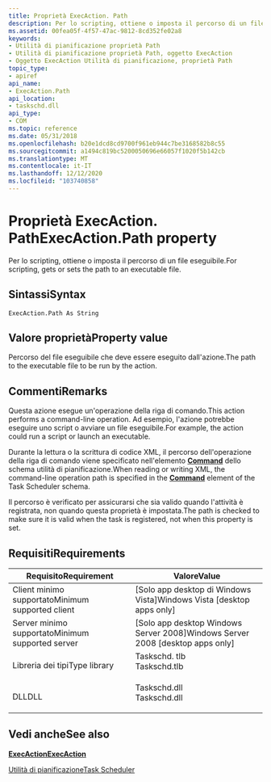 ```yaml
---
title: Proprietà ExecAction. Path
description: Per lo scripting, ottiene o imposta il percorso di un file eseguibile.
ms.assetid: 00fea05f-4f57-47ac-9812-8cd352fe02a8
keywords:
- Utilità di pianificazione proprietà Path
- Utilità di pianificazione proprietà Path, oggetto ExecAction
- Oggetto ExecAction Utilità di pianificazione, proprietà Path
topic_type:
- apiref
api_name:
- ExecAction.Path
api_location:
- taskschd.dll
api_type:
- COM
ms.topic: reference
ms.date: 05/31/2018
ms.openlocfilehash: b20e1dcd8cd9700f961eb944c7be3168582b8c55
ms.sourcegitcommit: a1494c819bc5200050696e66057f1020f5b142cb
ms.translationtype: MT
ms.contentlocale: it-IT
ms.lasthandoff: 12/12/2020
ms.locfileid: "103740858"
---
```

# <a name="execactionpath-property"></a><span data-ttu-id="c6814-106">Proprietà ExecAction. Path</span><span class="sxs-lookup"><span data-stu-id="c6814-106">ExecAction.Path property</span></span>

<span data-ttu-id="c6814-107">Per lo scripting, ottiene o imposta il percorso di un file eseguibile.</span><span class="sxs-lookup"><span data-stu-id="c6814-107">For scripting, gets or sets the path to an executable file.</span></span>

## <a name="syntax"></a><span data-ttu-id="c6814-108">Sintassi</span><span class="sxs-lookup"><span data-stu-id="c6814-108">Syntax</span></span>


```VB
ExecAction.Path As String
```



## <a name="property-value"></a><span data-ttu-id="c6814-109">Valore proprietà</span><span class="sxs-lookup"><span data-stu-id="c6814-109">Property value</span></span>

<span data-ttu-id="c6814-110">Percorso del file eseguibile che deve essere eseguito dall'azione.</span><span class="sxs-lookup"><span data-stu-id="c6814-110">The path to the executable file to be run by the action.</span></span>

## <a name="remarks"></a><span data-ttu-id="c6814-111">Commenti</span><span class="sxs-lookup"><span data-stu-id="c6814-111">Remarks</span></span>

<span data-ttu-id="c6814-112">Questa azione esegue un'operazione della riga di comando.</span><span class="sxs-lookup"><span data-stu-id="c6814-112">This action performs a command-line operation.</span></span> <span data-ttu-id="c6814-113">Ad esempio, l'azione potrebbe eseguire uno script o avviare un file eseguibile.</span><span class="sxs-lookup"><span data-stu-id="c6814-113">For example, the action could run a script or launch an executable.</span></span>

<span data-ttu-id="c6814-114">Durante la lettura o la scrittura di codice XML, il percorso dell'operazione della riga di comando viene specificato nell'elemento [**Command**](taskschedulerschema-command-exectype-element.md) dello schema utilità di pianificazione.</span><span class="sxs-lookup"><span data-stu-id="c6814-114">When reading or writing XML, the command-line operation path is specified in the [**Command**](taskschedulerschema-command-exectype-element.md) element of the Task Scheduler schema.</span></span>

<span data-ttu-id="c6814-115">Il percorso è verificato per assicurarsi che sia valido quando l'attività è registrata, non quando questa proprietà è impostata.</span><span class="sxs-lookup"><span data-stu-id="c6814-115">The path is checked to make sure it is valid when the task is registered, not when this property is set.</span></span>

## <a name="requirements"></a><span data-ttu-id="c6814-116">Requisiti</span><span class="sxs-lookup"><span data-stu-id="c6814-116">Requirements</span></span>



| <span data-ttu-id="c6814-117">Requisito</span><span class="sxs-lookup"><span data-stu-id="c6814-117">Requirement</span></span> | <span data-ttu-id="c6814-118">Valore</span><span class="sxs-lookup"><span data-stu-id="c6814-118">Value</span></span> |
|-------------------------------------|-----------------------------------------------------------------------------------------|
| <span data-ttu-id="c6814-119">Client minimo supportato</span><span class="sxs-lookup"><span data-stu-id="c6814-119">Minimum supported client</span></span><br/> | <span data-ttu-id="c6814-120">\[Solo app desktop di Windows Vista\]</span><span class="sxs-lookup"><span data-stu-id="c6814-120">Windows Vista \[desktop apps only\]</span></span><br/>                                          |
| <span data-ttu-id="c6814-121">Server minimo supportato</span><span class="sxs-lookup"><span data-stu-id="c6814-121">Minimum supported server</span></span><br/> | <span data-ttu-id="c6814-122">\[Solo app desktop Windows Server 2008\]</span><span class="sxs-lookup"><span data-stu-id="c6814-122">Windows Server 2008 \[desktop apps only\]</span></span><br/>                                    |
| <span data-ttu-id="c6814-123">Libreria dei tipi</span><span class="sxs-lookup"><span data-stu-id="c6814-123">Type library</span></span><br/>             | <dl> <span data-ttu-id="c6814-124"><dt>Taskschd. tlb</dt></span><span class="sxs-lookup"><span data-stu-id="c6814-124"><dt>Taskschd.tlb</dt></span></span> </dl> |
| <span data-ttu-id="c6814-125">DLL</span><span class="sxs-lookup"><span data-stu-id="c6814-125">DLL</span></span><br/>                      | <dl> <span data-ttu-id="c6814-126"><dt>Taskschd.dll</dt></span><span class="sxs-lookup"><span data-stu-id="c6814-126"><dt>Taskschd.dll</dt></span></span> </dl> |



## <a name="see-also"></a><span data-ttu-id="c6814-127">Vedi anche</span><span class="sxs-lookup"><span data-stu-id="c6814-127">See also</span></span>

<dl> <dt>

[<span data-ttu-id="c6814-128">**ExecAction**</span><span class="sxs-lookup"><span data-stu-id="c6814-128">**ExecAction**</span></span>](execaction.md)
</dt> <dt>

[<span data-ttu-id="c6814-129">Utilità di pianificazione</span><span class="sxs-lookup"><span data-stu-id="c6814-129">Task Scheduler</span></span>](task-scheduler-start-page.md)
</dt> </dl>

 

 





